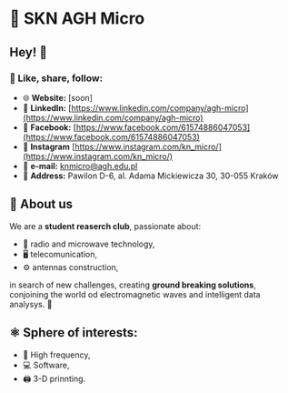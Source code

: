 # 📡 SKN AGH Micro

## Hey! 👋

### 🔗 Like, share, follow:

- 🌐 **Website:** [soon]  
- 💼 **LinkedIn:** [https://www.linkedin.com/company/agh-micro](https://www.linkedin.com/company/agh-micro)  
- 📸 **Facebook:** [https://www.facebook.com/61574886047053](https://www.facebook.com/61574886047053)
- 📸 **Instagram** [https://www.instagram.com/kn_micro/](https://www.instagram.com/kn_micro/)
- 📧 **e-mail:** [knmicro@agh.edu.pl](mailto:knmicro@agh.edu.pl)  
- 📍 **Address:** Pawilon D-6, al. Adama Mickiewicza 30, 30-055 Kraków  

## 👥 About us

We are a **student reaserch club**, passionate about:

- 📡 radio and microwave technology,   
- 🖥️ telecomunication,  
- ⚙️ antennas construction,  

in search of new challenges, creating **ground breaking solutions**, conjoining the world od electromagnetic waves and intelligent data analysys. 🎯

## ⚛️ Sphere of interests: 

- 📡 High frequency,  
- 💻 Software,  
- 🖨️ 3-D prinnting. 
